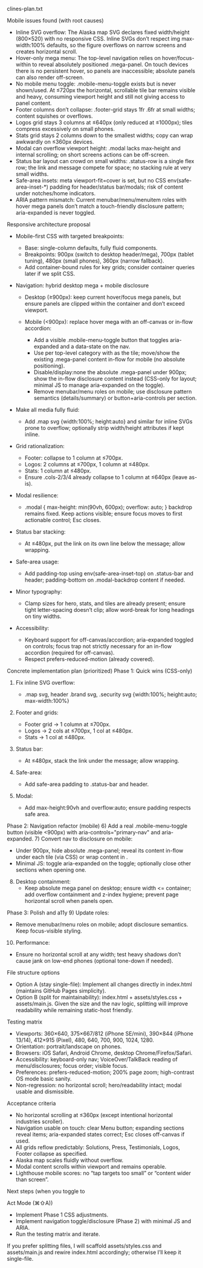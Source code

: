 clines-plan.txt

Mobile issues found (with root causes)

- Inline SVG overflow: The Alaska map SVG declares fixed width/height (800×520) with no responsive CSS. Inline SVGs don’t respect img max-width:100% defaults, so the figure overflows on narrow screens and creates horizontal scroll.
- Hover-only mega menu: The top-level navigation relies on hover/focus-within to reveal absolutely positioned .mega-panel. On touch devices there is no persistent hover, so panels are inaccessible; absolute panels can also render off-screen.
- No mobile menu toggle: .mobile-menu-toggle exists but is never shown/used. At ≤720px the horizontal, scrollable tile bar remains visible and heavy, consuming viewport height and still not giving access to panel content.
- Footer columns don’t collapse: .footer-grid stays 1fr .6fr at small widths; content squishes or overflows.
- Logos grid stays 3 columns at ≤640px (only reduced at ≤1000px); tiles compress excessively on small phones.
- Stats grid stays 2 columns down to the smallest widths; copy can wrap awkwardly on ≤360px devices.
- Modal can overflow viewport height: .modal lacks max-height and internal scrolling; on short screens actions can be off-screen.
- Status bar layout can crowd on small widths: .status-row is a single flex row; the link and message compete for space; no stacking rule at very small widths.
- Safe-area insets: meta viewport-fit=cover is set, but no CSS env(safe-area-inset-*) padding for header/status bar/modals; risk of content under notches/home indicators.
- ARIA pattern mismatch: Current menubar/menu/menuitem roles with hover mega panels don’t match a touch-friendly disclosure pattern; aria-expanded is never toggled.

Responsive architecture proposal

- Mobile-first CSS with targeted breakpoints:

  - Base: single-column defaults, fully fluid components.
  - Breakpoints: 900px (switch to desktop header/mega), 700px (tablet tuning), 480px (small phones), 360px (narrow fallback).
  - Add container-bound rules for key grids; consider container queries later if we split CSS.

- Navigation: hybrid desktop mega + mobile disclosure

  - Desktop (≥900px): keep current hover/focus mega panels, but ensure panels are clipped within the container and don’t exceed viewport.

  - Mobile (<900px): replace hover mega with an off-canvas or in-flow accordion:

    - Add a visible .mobile-menu-toggle button that toggles aria-expanded and a data-state on the nav.
    - Use per top-level category with as the tile; move/show the existing .mega-panel content in-flow for mobile (no absolute positioning).
    - Disable/display:none the absolute .mega-panel under 900px; show the in-flow disclosure content instead (CSS-only for layout; minimal JS to manage aria-expanded on the toggle).
    - Remove menubar/menu roles on mobile; use disclosure pattern semantics (details/summary) or button+aria-controls per section.

- Make all media fully fluid:
  - Add .map svg {width:100%; height:auto} and similar for inline SVGs prone to overflow; optionally strip width/height attributes if kept inline.

- Grid rationalization:

  - Footer: collapse to 1 column at ≤700px.
  - Logos: 2 columns at ≤700px, 1 column at ≤480px.
  - Stats: 1 column at ≤480px.
  - Ensure .cols-2/3/4 already collapse to 1 column at ≤640px (leave as-is).

- Modal resilience:
  - .modal { max-height: min(90vh, 600px); overflow: auto; } backdrop remains fixed. Keep actions visible; ensure focus moves to first actionable control; Esc closes.

- Status bar stacking:
  - At ≤480px, put the link on its own line below the message; allow wrapping.

- Safe-area usage:
  - Add padding-top using env(safe-area-inset-top) on .status-bar and header; padding-bottom on .modal-backdrop content if needed.

- Minor typography:
  - Clamp sizes for hero, stats, and tiles are already present; ensure tight letter-spacing doesn’t clip; allow word-break for long headings on tiny widths.

- Accessibility:

  - Keyboard support for off-canvas/accordion; aria-expanded toggled on controls; focus trap not strictly necessary for an in-flow accordion (required for off-canvas).
  - Respect prefers-reduced-motion (already covered).

Concrete implementation plan (prioritized) Phase 1: Quick wins (CSS-only)

1. Fix inline SVG overflow:
   - .map svg, header .brand svg, .security svg {width:100%; height:auto; max-width:100%}

2. Footer and grids:

   - Footer grid -> 1 column at ≤700px.
   - Logos -> 2 cols at ≤700px, 1 col at ≤480px.
   - Stats -> 1 col at ≤480px.

3. Status bar:
   - At ≤480px, stack the link under the message; allow wrapping.

4. Safe-area:
   - Add safe-area padding to .status-bar and header.

5. Modal:
   - Add max-height:90vh and overflow:auto; ensure padding respects safe area.

Phase 2: Navigation refactor (mobile) 6) Add a real .mobile-menu-toggle button (visible <900px) with aria-controls="primary-nav" and aria-expanded. 7) Convert nav to disclosure on mobile:

- Under 900px, hide absolute .mega-panel; reveal its content in-flow under each tile (via CSS) or wrap content in .
- Minimal JS: toggle aria-expanded on the toggle; optionally close other sections when opening one.

8. Desktop containment:
   - Keep absolute mega panel on desktop; ensure width <= container; add overflow containment and z-index hygiene; prevent page horizontal scroll when panels open.

Phase 3: Polish and a11y 9) Update roles:

- Remove menubar/menu roles on mobile; adopt disclosure semantics. Keep focus-visible styling.

10. Performance:

- Ensure no horizontal scroll at any width; test heavy shadows don’t cause jank on low-end phones (optional tone-down if needed).

File structure options

- Option A (stay single-file): Implement all changes directly in index.html (maintains GitHub Pages simplicity).
- Option B (split for maintainability): index.html + assets/styles.css + assets/main.js. Given the size and the nav logic, splitting will improve readability while remaining static-host friendly.

Testing matrix

- Viewports: 360×640, 375×667/812 (iPhone SE/mini), 390×844 (iPhone 13/14), 412×915 (Pixel), 480, 640, 700, 900, 1024, 1280.
- Orientation: portrait/landscape on phones.
- Browsers: iOS Safari, Android Chrome, desktop Chrome/Firefox/Safari.
- Accessibility: keyboard-only nav; VoiceOver/TalkBack reading of menu/disclosures; focus order; visible focus.
- Preferences: prefers-reduced-motion; 200% page zoom; high-contrast OS mode basic sanity.
- Non-regression: no horizontal scroll; hero/readability intact; modal usable and dismissible.

Acceptance criteria

- No horizontal scrolling at ≤360px (except intentional horizontal industries scroller).
- Navigation usable on touch: clear Menu button; expanding sections reveal items; aria-expanded states correct; Esc closes off-canvas if used.
- All grids reflow predictably: Solutions, Press, Testimonials, Logos, Footer collapse as specified.
- Alaska map scales fluidly without overflow.
- Modal content scrolls within viewport and remains operable.
- Lighthouse mobile scores: no “tap targets too small” or “content wider than screen”.

Next steps (when you toggle to

Act Mode (⌘⇧A))

- Implement Phase 1 CSS adjustments.
- Implement navigation toggle/disclosure (Phase 2) with minimal JS and ARIA.
- Run the testing matrix and iterate.

If you prefer splitting files, I will scaffold assets/styles.css and assets/main.js and rewire index.html accordingly; otherwise I’ll keep it single-file.
